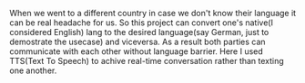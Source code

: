 When we went to a different country in case we don't know their language it can be real headache for us. 
So this project can convert one's native(I considered English) lang to the desired language(say German, just to demostrate the usecase) and viceversa.
As a result both parties can communicate with each other without language barrier. 
Here I used TTS(Text To Speech) to achive real-time conversation rather than texting one another.
